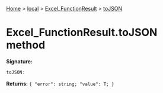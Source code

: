 [Home](./index) &gt; [local](local.md) &gt; [Excel\_FunctionResult](local.excel_functionresult.md) &gt; [toJSON](local.excel_functionresult.tojson.md)

# Excel\_FunctionResult.toJSON method


**Signature:**
```javascript
toJSON:
```
**Returns:** `{
            "error": string;
            "value": T;
        }`

